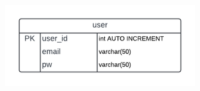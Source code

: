 <p align="center">
  <img src="https://github.com/alwiranata/login/blob/main/e%20commerce.png?raw=true" alt="e-commerce image" />
</p>
